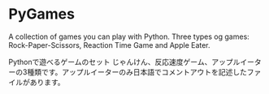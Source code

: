 # PyGames
A collection of games you can play with Python. 
Three types og games: Rock-Paper-Scissors, Reaction Time Game and Apple Eater.

Pythonで遊べるゲームのセット
じゃんけん、反応速度ゲーム、アップルイーターの3種類です。アップルイーターのみ日本語でコメントアウトを記述したファイルがあります。

